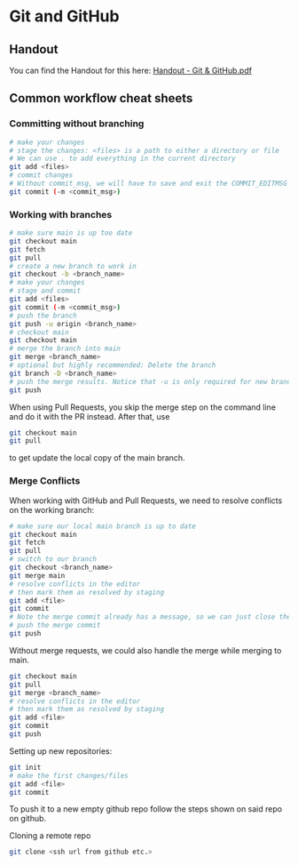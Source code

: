 # Git and GitHub

## Handout
You can find the Handout for this here: [Handout - Git & GitHub.pdf](./Handout%20-%20Git%20&%20GitHub.pdf)

## Common workflow cheat sheets

### Committing without branching

```sh
# make your changes
# stage the changes: <files> is a path to either a directory or file
# We can use . to add everything in the current directory 
git add <files>
# commit changes
# Without commit_msg, we will have to save and exit the COMMIT_EDITMSG file
git commit (-m <commit_msg>)
```

### Working with branches

```sh
# make sure main is up too date
git checkout main
git fetch
git pull
# create a new branch to work in
git checkout -b <branch_name>
# make your changes
# stage and commit
git add <files>
git commit (-m <commit_msg>)
# push the branch
git push -u origin <branch_name>
# checkout main
git checkout main
# merge the branch into main
git merge <branch_name>
# optional but highly recommended: Delete the branch
git branch -D <branch_name>
# push the merge results. Notice that -u is only required for new branches
git push
```

When using Pull Requests, you skip the merge step on the command line and do it with the PR instead. After that, use
```sh
git checkout main
git pull
```
to get update the local copy of the main branch.

### Merge Conflicts
When working with GitHub and Pull Requests, we need to resolve conflicts on the working branch:

```sh
# make sure our local main branch is up to date
git checkout main
git fetch
git pull
# switch to our branch
git checkout <branch_name>
git merge main
# resolve conflicts in the editor
# then mark them as resolved by staging
git add <file>
git commit
# Note the merge commit already has a message, so we can just close the message editor
# push the merge commit
git push
```

Without merge requests, we could also handle the merge while merging to main.

```sh
git checkout main
git pull
git merge <branch_name>
# resolve conflicts in the editor
# then mark them as resolved by staging
git add <file>
git commit
git push
```

Setting up new repositories:

```sh
git init
# make the first changes/files
git add <file>
git commit
```

To push it to a new empty github repo follow the steps shown on said repo on github.

Cloning a remote repo
```sh
git clone <ssh url from github etc.>
```

